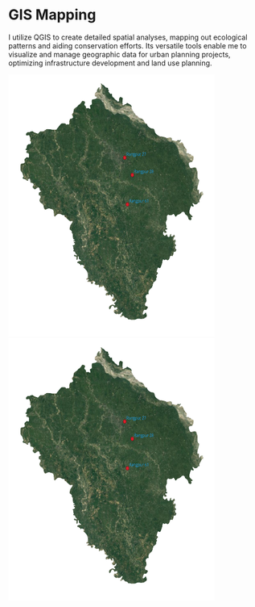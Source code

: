 # GIS Mapping
I utilize QGIS to create detailed spatial analyses, mapping out ecological patterns and aiding conservation efforts. Its versatile tools enable me to visualize and manage geographic data for urban planning projects, optimizing infrastructure development and land use planning.


<p float="left">
<img src="https://github.com/Abdullah-TU/GIS-Mapping/blob/main/Rangpur_Ruster_image.png" width="410" height="520">
<img src="https://github.com/Abdullah-TU/GIS-Mapping/blob/main/Rangpur_Ruster_image.png" width="410" height="520">
</p>
